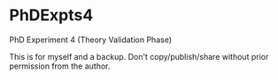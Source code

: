 # PhDExpts4
PhD Experiment 4 (Theory Validation Phase)

This is for myself and a backup. Don't copy/publish/share without prior permission from the author.
